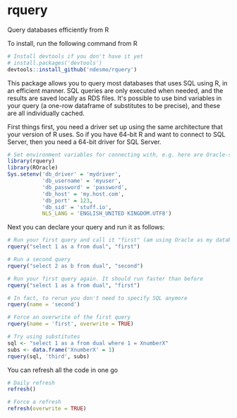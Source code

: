 # rquery
Query databases efficiently from R

To install, run the following command from R

```r
# Install devtools if you don't have it yet
# install.packages('devtools')
devtools::install_github('ndesmo/rquery')
```

This package allows you to query most databases that uses SQL using R, in an efficient manner. SQL queries are only executed when needed, and the results are saved locally as RDS files. It's possible to use bind variables in your query (a one-row dataframe of substitutes to be precise), and these are all individually cached.

First things first, you need a driver set up using the same architecture that your version of R uses. So if you have 64-bit R and want to connect to SQL Server, then you need a 64-bit driver for SQL Server.

```r
# Set environment variables for connecting with, e.g. here are Oracle-style connection details
library(rquery)
library(ROracle)
Sys.setenv('db_driver' = 'mydriver',
           'db_username' = 'myuser',
           'db_password' = 'password',
           'db_host' = 'my.host.com',
           'db_port' = 123,
           'db_sid' = 'stuff.io',
           NLS_LANG = 'ENGLISH_UNITED KINGDOM.UTF8')
```

Next you can declare your query and run it as follows:

```r
# Run your first query and call it "first" (am using Oracle as my database hence use of the "dual" table)
rquery("select 1 as a from dual", "first")

# Run a second query
rquery("select 2 as b from dual", "second")

# Run your first query again. It should run faster than before
rquery("select 1 as a from dual", "first")

# In fact, to rerun you don't need to specify SQL anymore
rquery(name = 'second')

# Force an overwrite of the first query
rquery(name = 'first', overwrite = TRUE)

# Try using substitutes
sql <- "select 1 as a from dual where 1 = XnumberX"
subs <- data.frame('XnumberX' = 1)
rquery(sql, 'third', subs)
```
You can refresh all the code in one go

```r
# Daily refresh
refresh()

# Force a refresh
refresh(overwrite = TRUE)
```
